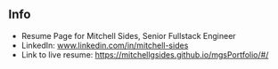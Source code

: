 ## Info

- Resume Page for Mitchell Sides, Senior Fullstack Engineer
- LinkedIn: www.linkedin.com/in/mitchell-sides
- Link to live resume: https://mitchellgsides.github.io/mgsPortfolio/#/

